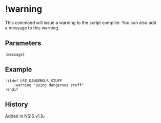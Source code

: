 # !warning

This command will issue a warning to the script compiler. You can also add a message to this warning.

## Parameters

    [message]

## Example

	!ifdef USE_DANGEROUS_STUFF
		!warning "using dangerous stuff"
	!endif

## History

Added in NSIS v1.1u
